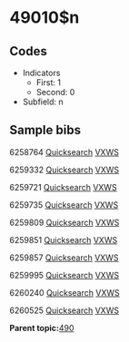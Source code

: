# 49010$n

## Codes

-   Indicators
    -   First: 1
    -   Second: 0
-   Subfield: n

## Sample bibs

6258764 [Quicksearch](https://search.library.yale.edu/catalog/6258764) [VXWS](http://prodorbis.library.yale.edu:7014/vxws/GetHoldingsService?bibId=6258764)

6259332 [Quicksearch](https://search.library.yale.edu/catalog/6259332) [VXWS](http://prodorbis.library.yale.edu:7014/vxws/GetHoldingsService?bibId=6259332)

6259721 [Quicksearch](https://search.library.yale.edu/catalog/6259721) [VXWS](http://prodorbis.library.yale.edu:7014/vxws/GetHoldingsService?bibId=6259721)

6259735 [Quicksearch](https://search.library.yale.edu/catalog/6259735) [VXWS](http://prodorbis.library.yale.edu:7014/vxws/GetHoldingsService?bibId=6259735)

6259809 [Quicksearch](https://search.library.yale.edu/catalog/6259809) [VXWS](http://prodorbis.library.yale.edu:7014/vxws/GetHoldingsService?bibId=6259809)

6259851 [Quicksearch](https://search.library.yale.edu/catalog/6259851) [VXWS](http://prodorbis.library.yale.edu:7014/vxws/GetHoldingsService?bibId=6259851)

6259857 [Quicksearch](https://search.library.yale.edu/catalog/6259857) [VXWS](http://prodorbis.library.yale.edu:7014/vxws/GetHoldingsService?bibId=6259857)

6259995 [Quicksearch](https://search.library.yale.edu/catalog/6259995) [VXWS](http://prodorbis.library.yale.edu:7014/vxws/GetHoldingsService?bibId=6259995)

6260240 [Quicksearch](https://search.library.yale.edu/catalog/6260240) [VXWS](http://prodorbis.library.yale.edu:7014/vxws/GetHoldingsService?bibId=6260240)

6260525 [Quicksearch](https://search.library.yale.edu/catalog/6260525) [VXWS](http://prodorbis.library.yale.edu:7014/vxws/GetHoldingsService?bibId=6260525)

**Parent topic:**[490](../../tags/490/490.md)

